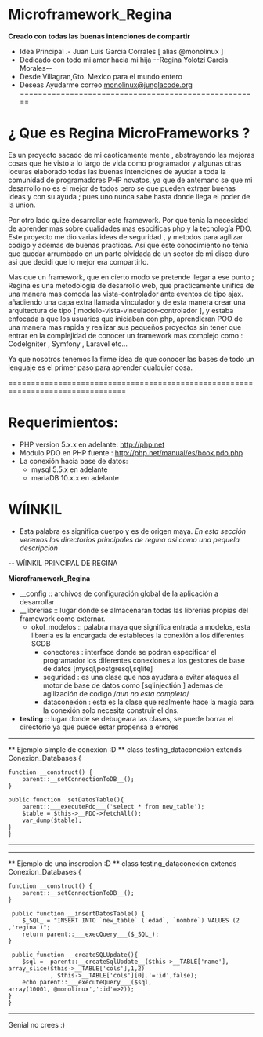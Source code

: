 # Microframework_Regina 
**Creado con todas las buenas intenciones de compartir**
- Idea Principal .- Juan Luis Garcia Corrales [ alias @monolinux ]
- Dedicado con todo mi amor hacia mi hija  --Regina Yolotzi Garcia Morales--
- Desde Villagran,Gto. Mexico para el mundo entero
- Deseas Ayudarme correo monolinux@junglacode.org
=====================================================

# ¿ Que es Regina MicroFrameworks ?

Es un proyecto sacado de mi caoticamente mente , abstrayendo las mejoras cosas que he visto a lo largo de vida como programador y 
algunas otras locuras elaborado todas las buenas intenciones de ayudar a toda la comunidad de programadores PHP novatos, ya que de antemano se 
que mi desarrollo no es el mejor de todos pero se que pueden extraer buenas ideas y con su ayuda ; pues uno nunca sabe hasta donde llega el poder de la union. 

Por otro lado quize desarrollar este framework. Por que tenia la necesidad de aprender mas sobre cualidades mas espcificas php y la tecnología PDO.
Este proyecto me dio varias ideas de seguridad , y metodos para agilizar codigo y ademas de buenas practicas. Así que este conocimiento no tenia 
que quedar arrumbado en un parte olvidada de un sector de mi disco duro asi que decidi que lo mejor era compartirlo.

Mas que un framework, que en cierto modo se pretende llegar a ese punto ; Regina es una metodología de desarrollo web, 
que practicamente unifica de una manera mas comoda las vista-controlador ante eventos de tipo ajax. añadiendo una capa 
extra llamada vinculador y de esta manera crear una arquitectura de tipo [ modelo-vista-vinculador-controlador ], 
y estaba enfocada a que los usuarios que iniciaban con php, aprendieran POO de una manera mas rapida y realizar sus pequeños proyectos 
sin tener que entrar en la complejidad de conocer un framework mas complejo como : CodeIgniter , Symfony , Laravel etc...

Ya que nosotros tenemos la firme idea de que conocer las bases de todo un lenguaje es el primer paso para aprender cualquier cosa.

================================================================================

# Requerimientos:
- PHP version 5.x.x en adelante: http://php.net
- Modulo PDO en PHP fuente : http://php.net/manual/es/book.pdo.php
- La conexión hacia base de datos:
  - mysql 5.5.x en adelante
  - mariaDB 10.x.x en adelante

# WÍINKIL
- Esta palabra es significa cuerpo y es de origen maya. 
*En esta sección veremos los directorios principales de regina asi como una pequela descripcion*

-- WÍINKIL PRINCIPAL DE REGINA

**Microframework_Regina**
- __config :: archivos de configuración global de la aplicación a desarrollar
- __librerias :: lugar donde se almacenaran todas las librerias propias del framework como externar.
    - okol_modelos :: palabra maya que significa entrada a modelos, esta libreria es la encargada de estableces la conexión a los diferentes SGDB
        - conectores : interface donde se podran especificar el programador los diferentes conexiones a los gestores de base de datos [mysql,postgresql,sqlite]
        - seguridad   : es una clase que nos ayudara a evitar ataques al motor de base de datos como [sqlinjectión ] ademas de agilización de codigo /*aun no esta completa*/
        - dataconexión : esta es la clase que realmente hace la magia para la conexión solo necesita construir el dns.
- __testing__ :: lugar donde se debugeara las clases, se puede borrar el directorio ya que puede estar propensa a errores

--------------------------------------------------------------------------------
** Ejemplo simple de conexion  :D **
class testing_dataconexion extends Conexion_Databases {

    function __construct() {
        parent::__setConnectionToDB__();
    }
    
    public function  setDatosTable(){
        parent::___executePdo___('select * from new_table');
        $table = $this->__PDO->fetchAll();
        var_dump($table);
    }
    }
--------------------------------------------------------------------------------

--------------------------------------------------------------------------------
** Ejemplo de una inserccion  :D **
class testing_dataconexion extends Conexion_Databases {

    function __construct() {
        parent::__setConnectionToDB__();
    }

     public function __insertDatosTable() {
        $_SQL_ = "INSERT INTO `new_table` (`edad`, `nombre`) VALUES (2 ,'regina')";
        return parent::___execQuery___($_SQL_);
    }

     public function __createSQLUpdate(){
        $sql =  parent::__createSqlUpdate__($this->__TABLE['name'],  array_slice($this->__TABLE['cols'],1,2)
                , $this->__TABLE['cols'][0].'=:id',false); 
        echo parent::___executeQuery___($sql, array(10001,'@monolinux',':id'=>2));
    }
    }
--------------------------------------------------------------------------------
Genial no crees :)